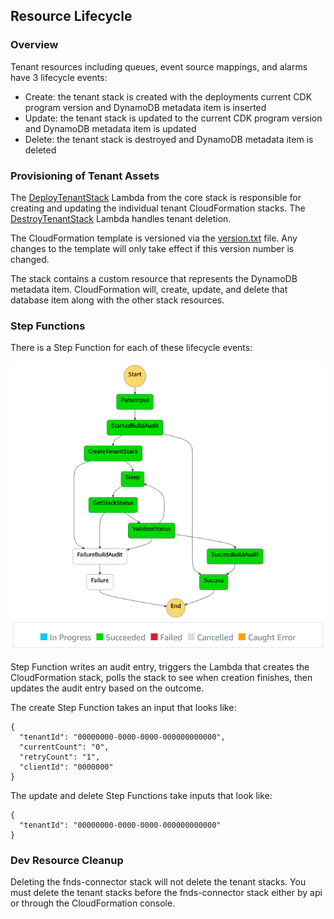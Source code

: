 ## Resource Lifecycle


### Overview

Tenant resources including queues, event source mappings, and alarms have 3 lifecycle events:

- Create: the tenant stack is created with the deployments current CDK program version and DynamoDB metadata item is inserted
- Update: the tenant stack is updated to the current CDK program version and DynamoDB metadata item is updated
- Delete: the tenant stack is destroyed and DynamoDB metadata item is deleted


### Provisioning of Tenant Assets

The [DeployTenantStack](../functions/tenant_resources/deploy_stack) Lambda from the core stack is responsible for creating and updating the individual tenant CloudFormation stacks. The [DestroyTenantStack](../functions/tenant_resources/destroy_stack) Lambda handles tenant deletion.

The CloudFormation template is versioned via the [version.txt](../functions/tenant_resources/deploy_stack/version.txt) file. Any changes to the template will only take effect if this version number is changed.

The stack contains a custom resource that represents the DynamoDB metadata item. CloudFormation will, create, update, and delete that database item along with the other stack resources.


### Step Functions

There is a Step Function for each of these lifecycle events:

![Step Function Diagram](./img/step_function_diagram.png)

Step Function writes an audit entry, triggers the Lambda that creates the CloudFormation stack, polls the stack to see when creation finishes, then updates the audit entry based on the outcome.

The create Step Function takes an input that looks like:
```
{
  "tenantId": "00000000-0000-0000-000000000000",
  "currentCount": "0",
  "retryCount": "1",
  "clientId": "0000000"
}
```

The update and delete Step Functions take inputs that look like:
```
{
  "tenantId": "00000000-0000-0000-000000000000"
}
```


### Dev Resource Cleanup

Deleting the fnds-connector stack will not delete the tenant stacks.  You must delete the tenant stacks before the fnds-connector stack either by api or through the CloudFormation console.

